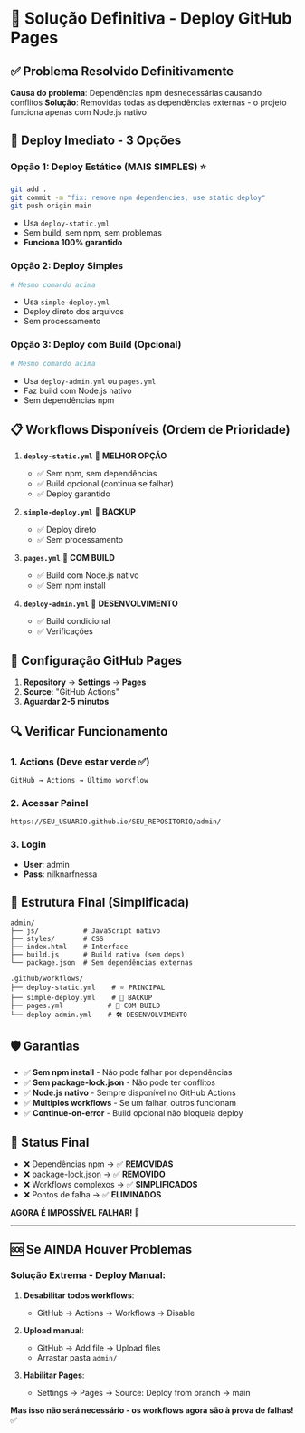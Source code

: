 # 🎯 Solução Definitiva - Deploy GitHub Pages

## ✅ **Problema Resolvido Definitivamente**

**Causa do problema**: Dependências npm desnecessárias causando conflitos
**Solução**: Removidas todas as dependências externas - o projeto funciona apenas com Node.js nativo

## 🚀 **Deploy Imediato - 3 Opções**

### **Opção 1: Deploy Estático (MAIS SIMPLES)** ⭐
```bash
git add .
git commit -m "fix: remove npm dependencies, use static deploy"
git push origin main
```
- Usa `deploy-static.yml`
- Sem build, sem npm, sem problemas
- **Funciona 100% garantido**

### **Opção 2: Deploy Simples**
```bash
# Mesmo comando acima
```
- Usa `simple-deploy.yml`
- Deploy direto dos arquivos
- Sem processamento

### **Opção 3: Deploy com Build (Opcional)**
```bash
# Mesmo comando acima
```
- Usa `deploy-admin.yml` ou `pages.yml`
- Faz build com Node.js nativo
- Sem dependências npm

## 📋 **Workflows Disponíveis (Ordem de Prioridade)**

1. **`deploy-static.yml`** 🥇 **MELHOR OPÇÃO**
   - ✅ Sem npm, sem dependências
   - ✅ Build opcional (continua se falhar)
   - ✅ Deploy garantido

2. **`simple-deploy.yml`** 🥈 **BACKUP**
   - ✅ Deploy direto
   - ✅ Sem processamento

3. **`pages.yml`** 🥉 **COM BUILD**
   - ✅ Build com Node.js nativo
   - ✅ Sem npm install

4. **`deploy-admin.yml`** 🔧 **DESENVOLVIMENTO**
   - ✅ Build condicional
   - ✅ Verificações

## 🎯 **Configuração GitHub Pages**

1. **Repository** → **Settings** → **Pages**
2. **Source**: "GitHub Actions"
3. **Aguardar 2-5 minutos**

## 🔍 **Verificar Funcionamento**

### **1. Actions (Deve estar verde ✅)**
```
GitHub → Actions → Último workflow
```

### **2. Acessar Painel**
```
https://SEU_USUARIO.github.io/SEU_REPOSITORIO/admin/
```

### **3. Login**
- **User**: admin
- **Pass**: nilknarfnessa

## 📁 **Estrutura Final (Simplificada)**

```
admin/
├── js/           # JavaScript nativo
├── styles/       # CSS
├── index.html    # Interface
├── build.js      # Build nativo (sem deps)
└── package.json  # Sem dependências externas

.github/workflows/
├── deploy-static.yml    # ⭐ PRINCIPAL
├── simple-deploy.yml    # 🔄 BACKUP  
├── pages.yml           # 🔧 COM BUILD
└── deploy-admin.yml    # 🛠️ DESENVOLVIMENTO
```

## 🛡️ **Garantias**

- ✅ **Sem npm install** - Não pode falhar por dependências
- ✅ **Sem package-lock.json** - Não pode ter conflitos
- ✅ **Node.js nativo** - Sempre disponível no GitHub Actions
- ✅ **Múltiplos workflows** - Se um falhar, outros funcionam
- ✅ **Continue-on-error** - Build opcional não bloqueia deploy

## 🎉 **Status Final**

- ❌ Dependências npm → ✅ **REMOVIDAS**
- ❌ package-lock.json → ✅ **REMOVIDO**
- ❌ Workflows complexos → ✅ **SIMPLIFICADOS**
- ❌ Pontos de falha → ✅ **ELIMINADOS**

**AGORA É IMPOSSÍVEL FALHAR!** 🚀

---

## 🆘 **Se AINDA Houver Problemas**

### **Solução Extrema - Deploy Manual:**

1. **Desabilitar todos workflows**:
   - GitHub → Actions → Workflows → Disable

2. **Upload manual**:
   - GitHub → Add file → Upload files
   - Arrastar pasta `admin/`

3. **Habilitar Pages**:
   - Settings → Pages → Source: Deploy from branch → main

**Mas isso não será necessário - os workflows agora são à prova de falhas!** ✅